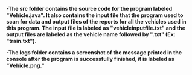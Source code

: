 **-The src folder contains the source code for the program labeled "Vehicle.java". It also contains the input file that the program used to scan for data and
output files of the reports for all the vehicles used in this program. The input file is labeled as "vehicleinputfile.txt" and the output files are labeled
as the vehicle name followed by ".txt" (Ex: "train.txt").**

**-The logs folder contains a screenshot of the message printed in the console after the program is successfully finished, it is labeled as "Vehicle.png."**
